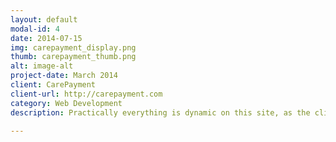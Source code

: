 ```yaml
---
layout: default
modal-id: 4
date: 2014-07-15
img: carepayment_display.png
thumb: carepayment_thumb.png
alt: image-alt
project-date: March 2014
client: CarePayment
client-url: http://carepayment.com
category: Web Development
description: Practically everything is dynamic on this site, as the client needed to be able to easily add and modify all text and images in the WordPress admin backend. Features subtle hover transition effects and magic line navigation.<p>Challenges included writing a custom script for organizing archived posts into accordions, and making a custom widget for the sidebar which displayed featured posts in a slideshow. Also includes Marketo form and landing page integration.</p>

---
```

